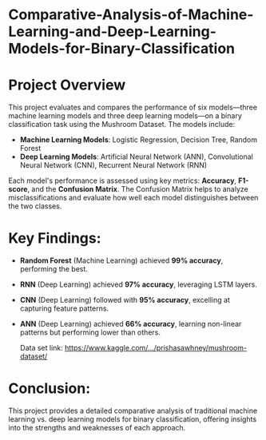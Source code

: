 # Comparative-Analysis-of-Machine-Learning-and-Deep-Learning-Models-for-Binary-Classification
# Project Overview

This project evaluates and compares the performance of six models—three machine learning models and three deep learning models—on a binary classification task using the Mushroom Dataset. The models include:

- **Machine Learning Models**: Logistic Regression, Decision Tree, Random Forest  
- **Deep Learning Models**: Artificial Neural Network (ANN), Convolutional Neural Network (CNN), Recurrent Neural Network (RNN)

Each model's performance is assessed using key metrics: **Accuracy**, **F1-score**, and the **Confusion Matrix**. The Confusion Matrix helps to analyze misclassifications and evaluate how well each model distinguishes between the two classes.

# Key Findings:

- **Random Forest** (Machine Learning) achieved **99% accuracy**, performing the best.
- **RNN** (Deep Learning) achieved **97% accuracy**, leveraging LSTM layers.
- **CNN** (Deep Learning) followed with **95% accuracy**, excelling at capturing feature patterns.
- **ANN** (Deep Learning) achieved **66% accuracy**, learning non-linear patterns but performing lower than others.

  Data set link: https://www.kaggle.com/.../prishasawhney/mushroom-dataset/

# Conclusion:

This project provides a detailed comparative analysis of traditional machine learning vs. deep learning models for binary classification, offering insights into the strengths and weaknesses of each approach.

